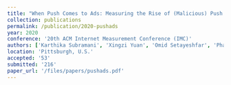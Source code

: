 ```yaml
---
title: "When Push Comes to Ads: Measuring the Rise of (Malicious) Push Advertising"
collection: publications
permalink: /publication/2020-pushads
year: 2020
conference: '20th ACM Internet Measurement Conference (IMC)'
authors: ['Karthika Subramani', 'Xingzi Yuan', 'Omid Setayeshfar', 'Phani Vadrevu', 'Kyu Hyung Lee', 'Roberto Perdisci']
location: 'Pittsburgh, U.S.'
accepted: '53'
submitted: '216'
paper_url: '/files/papers/pushads.pdf'
---
```

